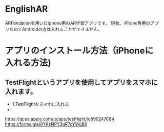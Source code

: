 # EnglishAR
ARFondationを用いたiphone用のAR学習アプリです。
現状、iPhone専用のアプリなのでAndroidの方は入れることができません。

# アプリのインストール方法（iPhoneに入れる方法)
## TestFlightというアプリを使用してアプリをスマホに入れます。
- 1.TestFlightをスマホに入れる
- 
https://apps.apple.com/jp/app/testflight/id899247664
https://forms.gle/8YKsNPY3gR7oYWgB8
